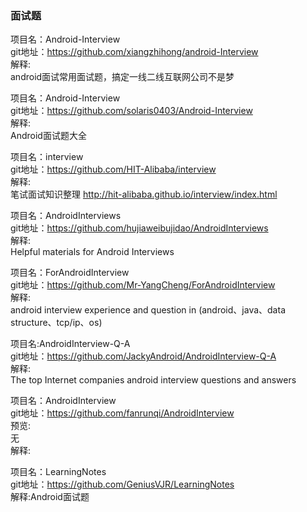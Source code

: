 ### 面试题<br>





项目名：Android-Interview<br>
git地址：https://github.com/xiangzhihong/android-Interview<br>
解释:<br>
android面试常用面试题，搞定一线二线互联网公司不是梦<br>

项目名：Android-Interview<br>
git地址：https://github.com/solaris0403/Android-Interview<br>
解释:<br>
Android面试题大全<br>

项目名：interview<br>
git地址：https://github.com/HIT-Alibaba/interview<br>
解释:<br>
笔试面试知识整理 http://hit-alibaba.github.io/interview/index.html<br>

项目名：AndroidInterviews<br>
git地址：https://github.com/hujiaweibujidao/AndroidInterviews<br>
解释:<br>
Helpful materials for Android Interviews<br>

项目名：ForAndroidInterview<br>
git地址：https://github.com/Mr-YangCheng/ForAndroidInterview<br>
解释:<br>
android interview experience and question in (android、java、data structure、tcp/ip、os)<br>


项目名:AndroidInterview-Q-A<br>
git地址：https://github.com/JackyAndroid/AndroidInterview-Q-A<br>
解释:<br>
The top Internet companies android interview questions and answers<br>


项目名：AndroidInterview<br>
git地址：https://github.com/fanrunqi/AndroidInterview<br>
预览:<br>
无<br>
解释:<br>

项目名：LearningNotes<br>
git地址：https://github.com/GeniusVJR/LearningNotes<br>
解释:Android面试题<br>
